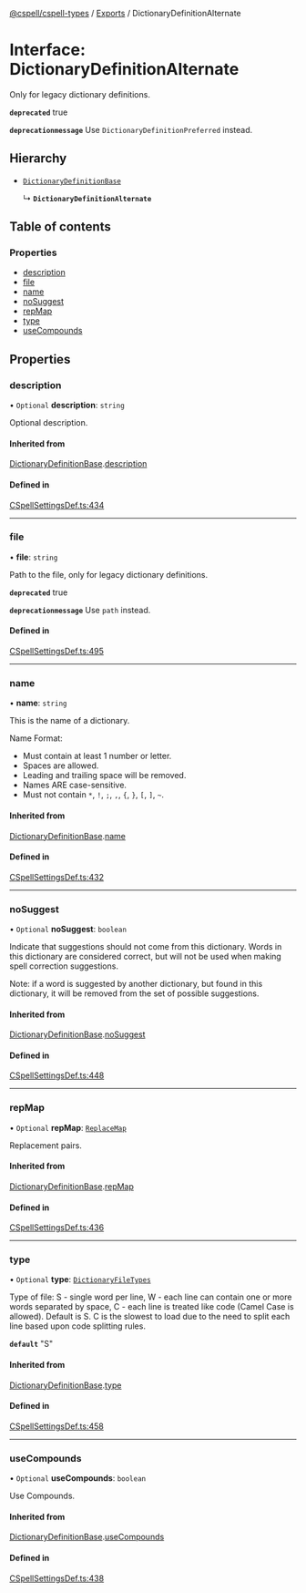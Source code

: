 [@cspell/cspell-types](../README.md) / [Exports](../modules.md) / DictionaryDefinitionAlternate

# Interface: DictionaryDefinitionAlternate

Only for legacy dictionary definitions.

**`deprecated`** true

**`deprecationmessage`** Use `DictionaryDefinitionPreferred` instead.

## Hierarchy

- [`DictionaryDefinitionBase`](DictionaryDefinitionBase.md)

  ↳ **`DictionaryDefinitionAlternate`**

## Table of contents

### Properties

- [description](DictionaryDefinitionAlternate.md#description)
- [file](DictionaryDefinitionAlternate.md#file)
- [name](DictionaryDefinitionAlternate.md#name)
- [noSuggest](DictionaryDefinitionAlternate.md#nosuggest)
- [repMap](DictionaryDefinitionAlternate.md#repmap)
- [type](DictionaryDefinitionAlternate.md#type)
- [useCompounds](DictionaryDefinitionAlternate.md#usecompounds)

## Properties

### description

• `Optional` **description**: `string`

Optional description.

#### Inherited from

[DictionaryDefinitionBase](DictionaryDefinitionBase.md).[description](DictionaryDefinitionBase.md#description)

#### Defined in

[CSpellSettingsDef.ts:434](https://github.com/streetsidesoftware/cspell/blob/fe8778a/packages/cspell-types/src/CSpellSettingsDef.ts#L434)

___

### file

• **file**: `string`

Path to the file, only for legacy dictionary definitions.

**`deprecated`** true

**`deprecationmessage`** Use `path` instead.

#### Defined in

[CSpellSettingsDef.ts:495](https://github.com/streetsidesoftware/cspell/blob/fe8778a/packages/cspell-types/src/CSpellSettingsDef.ts#L495)

___

### name

• **name**: `string`

This is the name of a dictionary.

Name Format:
- Must contain at least 1 number or letter.
- Spaces are allowed.
- Leading and trailing space will be removed.
- Names ARE case-sensitive.
- Must not contain `*`, `!`, `;`, `,`, `{`, `}`, `[`, `]`, `~`.

#### Inherited from

[DictionaryDefinitionBase](DictionaryDefinitionBase.md).[name](DictionaryDefinitionBase.md#name)

#### Defined in

[CSpellSettingsDef.ts:432](https://github.com/streetsidesoftware/cspell/blob/fe8778a/packages/cspell-types/src/CSpellSettingsDef.ts#L432)

___

### noSuggest

• `Optional` **noSuggest**: `boolean`

Indicate that suggestions should not come from this dictionary.
Words in this dictionary are considered correct, but will not be
used when making spell correction suggestions.

Note: if a word is suggested by another dictionary, but found in
this dictionary, it will be removed from the set of
possible suggestions.

#### Inherited from

[DictionaryDefinitionBase](DictionaryDefinitionBase.md).[noSuggest](DictionaryDefinitionBase.md#nosuggest)

#### Defined in

[CSpellSettingsDef.ts:448](https://github.com/streetsidesoftware/cspell/blob/fe8778a/packages/cspell-types/src/CSpellSettingsDef.ts#L448)

___

### repMap

• `Optional` **repMap**: [`ReplaceMap`](../modules.md#replacemap)

Replacement pairs.

#### Inherited from

[DictionaryDefinitionBase](DictionaryDefinitionBase.md).[repMap](DictionaryDefinitionBase.md#repmap)

#### Defined in

[CSpellSettingsDef.ts:436](https://github.com/streetsidesoftware/cspell/blob/fe8778a/packages/cspell-types/src/CSpellSettingsDef.ts#L436)

___

### type

• `Optional` **type**: [`DictionaryFileTypes`](../modules.md#dictionaryfiletypes)

Type of file:
S - single word per line,
W - each line can contain one or more words separated by space,
C - each line is treated like code (Camel Case is allowed).
Default is S.
C is the slowest to load due to the need to split each line based upon code splitting rules.

**`default`** "S"

#### Inherited from

[DictionaryDefinitionBase](DictionaryDefinitionBase.md).[type](DictionaryDefinitionBase.md#type)

#### Defined in

[CSpellSettingsDef.ts:458](https://github.com/streetsidesoftware/cspell/blob/fe8778a/packages/cspell-types/src/CSpellSettingsDef.ts#L458)

___

### useCompounds

• `Optional` **useCompounds**: `boolean`

Use Compounds.

#### Inherited from

[DictionaryDefinitionBase](DictionaryDefinitionBase.md).[useCompounds](DictionaryDefinitionBase.md#usecompounds)

#### Defined in

[CSpellSettingsDef.ts:438](https://github.com/streetsidesoftware/cspell/blob/fe8778a/packages/cspell-types/src/CSpellSettingsDef.ts#L438)
